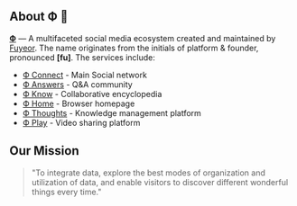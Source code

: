 ## About Ф 💜

[**Ф**](https://www.fuyeor.com) — A multifaceted social media ecosystem created and maintained by [Fuyeor](https://www.fuyeor.com/@Fuyeor). The name originates from the initials of platform & founder, pronounced **[fu]**. The services include:

*   [Ф Connect](https://search.fuyeor.com) - Main Social network
*   [Ф Answers](https://answers.fuyeor.com) - Q&A community
*   [Ф Know](https://know.fuyeor.com) - Collaborative encyclopedia
*   [Ф Home](https://search.fuyeor.com) - Browser homepage
*   [Ф Thoughts](https://thoughts.fuyeor.com) - Knowledge management platform
*   [Ф Play](https://play.fuyeor.com) - Video sharing platform

## Our Mission
> "To integrate data, explore the best modes of organization and utilization of data, and enable visitors to discover different wonderful things every time."

